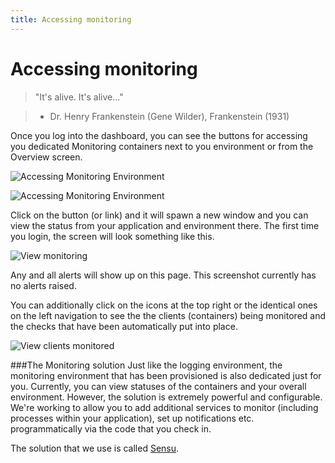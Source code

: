 ```yaml
---
title: Accessing monitoring
---
```


# Accessing monitoring

> "It's alive. It's alive..."

> - Dr. Henry Frankenstein (Gene Wilder), Frankenstein (1931)

Once you log into the dashboard, you can see the buttons for accessing you dedicated Monitoring containers next to you environment or from the Overview screen.

![Accessing Monitoring Environment](http://cdn2.dropmark.com/45280/3c2fe295698b54452f3027e74acaf5de0faad730/db_monitoring-archive.png)

![Accessing Monitoring Environment](http://cdn2.dropmark.com/45280/decb14a899d5ccb2e2c82a31df9a1aaa04c684c3/db_monitoring-overview.png)

Click on the button (or link) and it will spawn a new window and you can view the status from your application and environment there. The first time you login, the screen will look something like this.

![View monitoring](/assets/img/pics/36.view.monitoring.png)

Any and all alerts will show up on this page. This screenshot currently has no alerts raised.

You can additionally click on the icons at the top right or the identical ones on the left navigation to see the the clients (containers) being monitored and the checks that have been automatically put into place.

![View clients monitored](/assets/img/pics/37.view.clients.sensu.png)


###The Monitoring solution
Just like the logging environment, the monitoring environment that has been provisioned is also dedicated just for you. Currently, you can view statuses of the containers and your overall environment. However, the solution is extremely powerful and configurable. We're working to allow you to add additional services to monitor (including processes within your application), set up notifications etc. programmatically via the code that you check in.

The solution that we use is called [Sensu](http://sensuapp.org/#features).